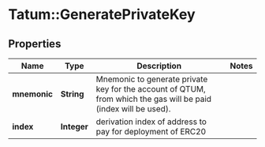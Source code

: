 # Tatum::GeneratePrivateKey

## Properties
Name | Type | Description | Notes
------------ | ------------- | ------------- | -------------
**mnemonic** | **String** | Mnemonic to generate private key for the account of QTUM, from which the gas will be paid (index will be used). | 
**index** | **Integer** | derivation index of address to pay for deployment of ERC20 | 

